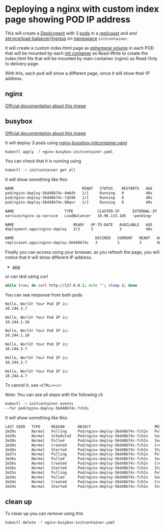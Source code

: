 # Deploying a nginx with custom index page showing POD IP address

This will create a [Deployment](https://kubernetes.io/docs/concepts/workloads/controllers/deployment/) with 3 [pods](https://kubernetes.io/docs/concepts/workloads/pods/) in a [replicaset](https://kubernetes.io/docs/concepts/workloads/controllers/replicaset/) and and [service/load-balancer](https://kubernetes.io/docs/concepts/services-networking/service/#loadbalancer)/[ingress](https://kubernetes.io/docs/concepts/services-networking/ingress/) on [namespace](https://kubernetes.io/docs/concepts/overview/working-with-objects/namespaces/) `initcontainer`.

It will create a custom index.html page as [ephemeral volume](https://kubernetes.io/docs/concepts/storage/ephemeral-volumes/) in each POD that will be mounted by each [init container](https://kubernetes.io/docs/concepts/workloads/pods/init-containers/) as Read-Write to create the index.html file that will be mounted by main container (nginx) as Read-Only to delivery page.

With this, each pod will show a different page, since it will show their IP address.

## nginx

[Official documentation about this image](https://hub.docker.com/_/nginx)

## busybox

[Official documentation about this image](https://hub.docker.com/_/busybox/)

It will deploy 3 pods using [nginx-busybox-initcontainer.yaml](nginx-busybox-initcontainer.yaml)

```bash
kubectl apply -f nginx-busybox-initcontainer.yaml
```

You can check that it is running using

```bash
kubectl -n initcontainer get all
```

It will show something like this:

```bash
NAME                               READY   STATUS    RESTARTS   AGE
pod/nginx-deploy-56d48b74c-4m6dh   1/1     Running   0          40s
pod/nginx-deploy-56d48b74c-7q596   1/1     Running   0          40s
pod/nginx-deploy-56d48b74c-98qvr   1/1     Running   0          40s

NAME                       TYPE           CLUSTER-IP      EXTERNAL-IP   PORT(S)        AGE
service/nginx-ip-service   LoadBalancer   10.96.133.185   <pending>     80:32451/TCP   40s

NAME                           READY   UP-TO-DATE   AVAILABLE   AGE
deployment.apps/nginx-deploy   3/3     3            3           40s

NAME                                     DESIRED   CURRENT   READY   AGE
replicaset.apps/nginx-deploy-56d48b74c   3         3         3       40s
```

Finally you can access using your browser, as you refresh the page, you will notice that it will show different IP address.

* [app](http://127.0.0.1:80/)

 or can test using curl

```bash
while true; do curl http://127.0.0.1; echo ""; sleep 1; done
```

You can see response from both pods

```bash
Hello, World! Your Pod IP is:
10.244.3.7

Hello, World! Your Pod IP is:
10.244.1.10

Hello, World! Your Pod IP is:
10.244.1.10

Hello, World! Your Pod IP is:
10.244.3.7

Hello, World! Your Pod IP is:
10.244.3.7

Hello, World! Your Pod IP is:
10.244.4.7
```

To cancel it, use `<CTRL>+<c>`

*Note*: You can see all steps with the following cli

```bash
kubectl -n initcontainer events
--for pod/nginx-deploy-56d48b74c-fch2x
```

It will show something like this:

```bash
LAST SEEN   TYPE     REASON      OBJECT                             MESSAGE
2m39s       Normal   Pulling     Pod/nginx-deploy-56d48b74c-fch2x   Pulling image "busybox"
2m39s       Normal   Scheduled   Pod/nginx-deploy-56d48b74c-fch2x   Successfully assigned initcontainer/nginx-deploy-56d48b74c-fch2x to kind-worker2
2m38s       Normal   Pulled      Pod/nginx-deploy-56d48b74c-fch2x   Successfully pulled image "busybox" in 877ms (877ms including waiting). Image size: 2167126 bytes.
2m38s       Normal   Created     Pod/nginx-deploy-56d48b74c-fch2x   Created container write-ip
2m38s       Normal   Started     Pod/nginx-deploy-56d48b74c-fch2x   Started container write-ip
2m37s       Normal   Pulling     Pod/nginx-deploy-56d48b74c-fch2x   Pulling image "busybox"
2m36s       Normal   Pulled      Pod/nginx-deploy-56d48b74c-fch2x   Successfully pulled image "busybox" in 866ms (866ms including waiting). Image size: 2167126 bytes.
2m36s       Normal   Created     Pod/nginx-deploy-56d48b74c-fch2x   Created container create-html
2m36s       Normal   Started     Pod/nginx-deploy-56d48b74c-fch2x   Started container create-html
2m35s       Normal   Pulling     Pod/nginx-deploy-56d48b74c-fch2x   Pulling image "nginx"
2m34s       Normal   Pulled      Pod/nginx-deploy-56d48b74c-fch2x   Successfully pulled image "nginx" in 848ms (848ms including waiting). Image size: 72996017 bytes.
2m34s       Normal   Created     Pod/nginx-deploy-56d48b74c-fch2x   Created container web-container
2m34s       Normal   Started     Pod/nginx-deploy-56d48b74c-fch2x   Started container web-container
```

## clean up

To clean up you can remove using this

```bash
kubectl delete -f nginx-busybox-initcontainer.yaml
```
